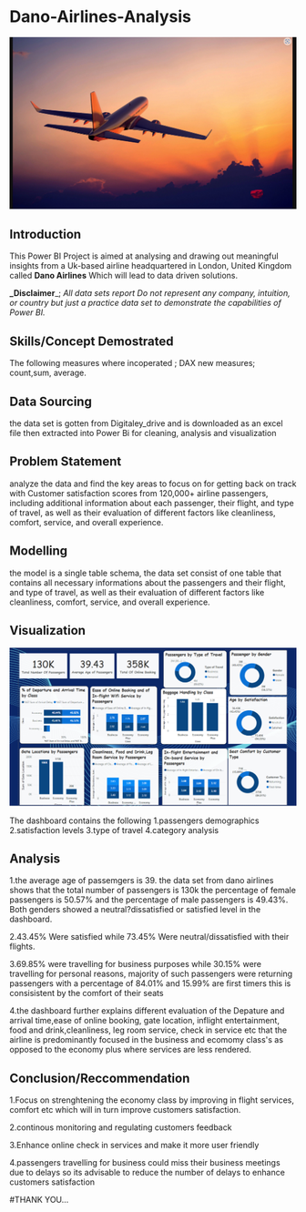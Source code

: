 # Dano-Airlines-Analysis

![](Airline.png)

## Introduction
This Power BI Project is aimed at analysing and drawing out meaningful insights from a Uk-based airline
headquartered in London, United Kingdom called **Dano Airlines** Which will lead to data driven solutions.

**_Disclaimer**_; _All data sets report Do not represent any company, intuition, or country but just a practice data set to demonstrate the capabilities of Power BI._

## Skills/Concept Demostrated
The following measures where incoperated ; DAX new measures; count,sum, average.

## Data Sourcing
the data set is gotten from Digitaley_drive and is downloaded as an excel file then extracted into Power Bi for cleaning, analysis and visualization

## Problem Statement
analyze the data and find the key areas to focus on for getting
back on track with Customer satisfaction scores from 120,000+ airline passengers, including additional information about
each passenger, their flight, and type of travel, as well as their evaluation of different factors like
cleanliness, comfort, service, and overall experience.

## Modelling
the model is a single table schema, the data set consist of one table that contains all necessary informations about the passengers and their flight, and type of travel, as well as their evaluation of different factors like
cleanliness, comfort, service, and overall experience.

## Visualization
![](dano_airline_dashboard.png)

The dashboard contains the following
1.passengers demographics
2.satisfaction levels
3.type of travel 
4.category analysis

## Analysis
1.the average age of passemgers is 39.
the data set from dano airlines shows that the total number of passengers is 130k
the percentage of female passengers is 50.57% and the percentage of male passengers is 49.43%. Both genders showed a neutral?dissatisfied or satisfied level in the dashboard.

2.43.45% Were satisfied while 73.45% Were neutral/dissatisfied with their flights.

3.69.85% were travelling for business purposes while 30.15% were travelling for personal reasons, majority of such passengers were returning passengers with a percentage of 84.01% and 15.99% are first timers this is consisistent by the comfort of their seats

4.the dashboard further explains different evaluation of the Depature and arrival time,ease of online booking, gate location, inflight entertainment, food and drink,cleanliness, leg room service, check in service etc that the airline is predominantly focused in the business and ecomomy class's as opposed to the economy plus where services are less rendered.

## Conclusion/Reccommendation
1.Focus on strenghtening the economy class by improving in flight services, comfort etc which will in turn improve customers satisfaction.

2.continous monitoring and regulating customers feedback

3.Enhance online check in services and make it more user friendly

4.passengers travelling for business could miss their business meetings due to delays so its advisable to reduce the number of delays to enhance customers satisfaction

#THANK YOU...














